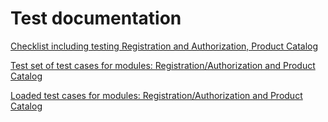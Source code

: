 # Test documentation

[Checklist including testing Registration and Authorization, Product Catalog](https://docs.google.com/spreadsheets/d/1Ta_mnMnMjoecR15G4o7hJZ_9XjGcCUo-7D3fsKRNSWQ/edit?usp=sharing) 

[Test set of test cases for modules: Registration/Authorization and Product Catalog](https://app.qase.io/project/G7?previewMode=side&suite=23)

[Loaded test cases for modules: Registration/Authorization and Product Catalog]()
